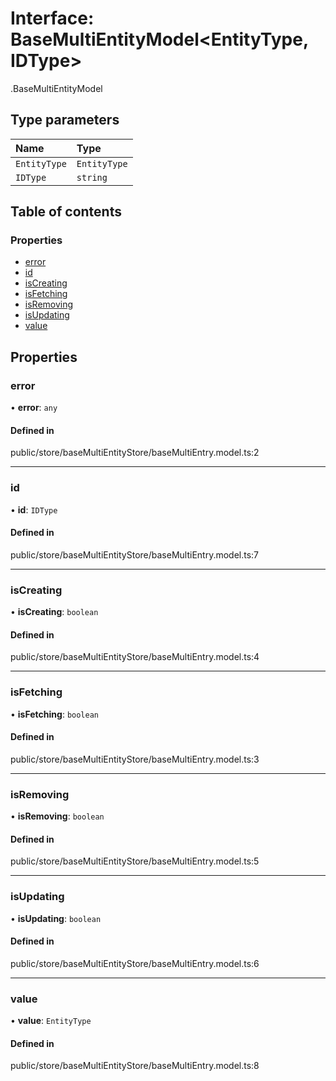 # Interface: BaseMultiEntityModel<EntityType, IDType\>

[<internal>](../wiki/%3Cinternal%3E).BaseMultiEntityModel

## Type parameters

| Name | Type |
| :------ | :------ |
| `EntityType` | `EntityType` |
| `IDType` | `string` |

## Table of contents

### Properties

- [error](../wiki/%3Cinternal%3E.BaseMultiEntityModel#error)
- [id](../wiki/%3Cinternal%3E.BaseMultiEntityModel#id)
- [isCreating](../wiki/%3Cinternal%3E.BaseMultiEntityModel#iscreating)
- [isFetching](../wiki/%3Cinternal%3E.BaseMultiEntityModel#isfetching)
- [isRemoving](../wiki/%3Cinternal%3E.BaseMultiEntityModel#isremoving)
- [isUpdating](../wiki/%3Cinternal%3E.BaseMultiEntityModel#isupdating)
- [value](../wiki/%3Cinternal%3E.BaseMultiEntityModel#value)

## Properties

### error

• **error**: `any`

#### Defined in

public/store/baseMultiEntityStore/baseMultiEntry.model.ts:2

___

### id

• **id**: `IDType`

#### Defined in

public/store/baseMultiEntityStore/baseMultiEntry.model.ts:7

___

### isCreating

• **isCreating**: `boolean`

#### Defined in

public/store/baseMultiEntityStore/baseMultiEntry.model.ts:4

___

### isFetching

• **isFetching**: `boolean`

#### Defined in

public/store/baseMultiEntityStore/baseMultiEntry.model.ts:3

___

### isRemoving

• **isRemoving**: `boolean`

#### Defined in

public/store/baseMultiEntityStore/baseMultiEntry.model.ts:5

___

### isUpdating

• **isUpdating**: `boolean`

#### Defined in

public/store/baseMultiEntityStore/baseMultiEntry.model.ts:6

___

### value

• **value**: `EntityType`

#### Defined in

public/store/baseMultiEntityStore/baseMultiEntry.model.ts:8
